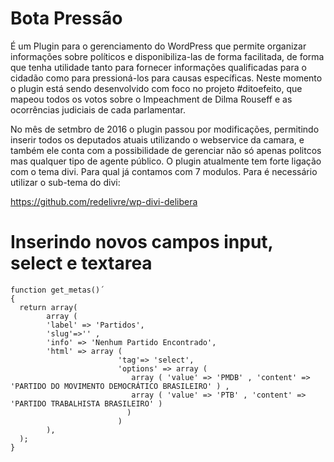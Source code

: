 # Bota Pressão
É um Plugin para o gerenciamento do WordPress que permite organizar informações sobre políticos e disponibiliza-las de forma facilitada, de forma que tenha utilidade tanto para fornecer informações qualificadas para o cidadão como para pressioná-los para causas específicas.
Neste momento o plugin está sendo desenvolvido com foco no projeto #ditoefeito, que mapeou todos os votos sobre o Impeachment de Dilma Rouseff e as ocorrências judiciais de cada parlamentar. 

No mês de setmbro de 2016 o plugin passou por modificações, permitindo inserir todos os deputados atuais utilizando o webservice da camara, e também ele conta com a possibilidade de gerenciar não só apenas politcos mas qualquer tipo de agente público. O plugin atualmente tem forte ligação com o tema divi. Para qual já contamos com 7 modulos. Para é necessário utilizar o sub-tema do divi:

https://github.com/redelivre/wp-divi-delibera

# Inserindo novos campos input, select e textarea

```
function get_metas()´
{
  return array(
        array ( 
        'label' => 'Partidos', 
        'slug'=>'' ,
        'info' => 'Nenhum Partido Encontrado', 
        'html' => array (
                        'tag'=> 'select', 
                        'options' => array (
                           array ( 'value' => 'PMDB' , 'content' => 'PARTIDO DO MOVIMENTO DEMOCRÁTICO BRASILEIRO' ) ,
                           array ( 'value' => 'PTB' , 'content' => 'PARTIDO TRABALHISTA BRASILEIRO' ) 
                          )
                        ) 
        ),
  ); 
}
```
